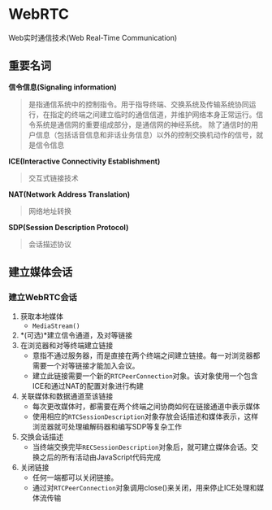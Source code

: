 # WebRTC
Web实时通信技术(Web Real-Time Communication)

## 重要名词
**信令信息(Signaling information)**
> 是指通信系统中的控制指令。用于指导终端、交换系统及传输系统协同运行，在指定的终端之间建立临时的通信信道，并维护网络本身正常运行。信令系统是通信网的重要组成部分，是通信网的神经系统。 除了通信时的用户信息（包括话音信息和非话业务信息）以外的控制交换机动作的信号，就是信令信息

**ICE(Interactive Connectivity Establishment)**
> 交互式链接技术

**NAT(Network Address Translation)**
> 网络地址转换

**SDP(Session Description Protocol)**
> 会话描述协议

## 建立媒体会话
### 建立WebRTC会话
1. 获取本地媒体
    + `MediaStream()`
2. *(可选)*建立信令通道，及对等链接
2. 在浏览器和对等终端建立链接
    + 意指不通过服务器，而是直接在两个终端之间建立链接。每一对浏览器都需要一个对等链接才能加入会议。
    + 建立此链接需要一个新的`RTCPeerConnection`对象。该对象使用一个包含ICE和通过NAT的配置对象进行构建
3. 关联媒体和数据通道至该链接
    + 每次更改媒体时，都需要在两个终端之间协商如何在链接通道中表示媒体
    + 使用相应的`RTCSessionDescription`对象存放会话描述和媒体表示，这样浏览器就可处理编解码器和编写SDP等复杂工作
4. 交换会话描述
    + 当终端交换完毕`RECSessionDescription`对象后，就可建立媒体会话。交换之后的所有活动由JavaScript代码完成
5. 关闭链接
    + 任何一端都可以关闭链接。
    + 通过对`RTCPeerConnection`对象调用close()来关闭，用来停止ICE处理和媒体流传输